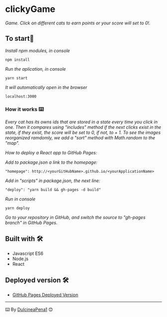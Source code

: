 # clickyGame

_Game. Click on different cats to earn points or your score will set to 0!._

## To start🚀

_Install npm modules, in console_

```
npm install
```

_Run the aplication, in console_

```
yarn start
```

_It will automatically open in the browser_

```
localhost:3000
```

### How it works ⌨️

_Every cat has its owns ids that are stored in a state every time you click in one. Then it compares using "includes" method if the next clicks exist in the state, if they exist, the score will be set to 0, if not, to + 1. To see the images reorganized ramdomly, we add a "sort" method with Math.random to the "map"._


_How to deploy a React app to GitHub Pages:_

_Add to package.json a link to the homepage:_
```
"homepage": http://<yourGitHubName>.github.io/<yourApplicationName>
```

_Add in "scripts" in package.json, the next line:_
```
"deploy": "yarn build && gh-pages -d build"
```

_Run in console_
```
yarn deploy
```

_Go to your repository in GitHub, and switch the source to "gh-pages branch" in GitHub Pages._


## Built with 🛠️

* Javascript ES6
* Node.js
* React

## Deployed version 🛠️

* [GitHub Pages Deployed Version](https://dulcineapena1.github.io/clickygame/) 

---
⌨️ By [DulcineaPena1](https://github.com/dulcineapena1) 😊
